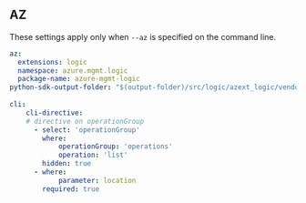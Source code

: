 ## AZ

These settings apply only when `--az` is specified on the command line.

``` yaml $(az)
az:
  extensions: logic
  namespace: azure.mgmt.logic
  package-name: azure-mgmt-logic
python-sdk-output-folder: "$(output-folder)/src/logic/azext_logic/vendored_sdks/logic"
  
cli:
    cli-directive:
    # directive on operationGroup
      - select: 'operationGroup'
        where:
            operationGroup: 'operations'
            operation: 'list'
        hidden: true
      - where:
            parameter: location
        required: true

```
